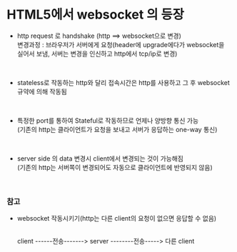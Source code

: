 # HTML5에서 websocket 의 등장

* http request 로 handshake (http ==> websocket으로 변경)<br>
  변경과정 : 브라우저가 서버에게 요청(header에 upgrade에다가 websocket을 실어서 보냄, 서버는 변경을 인신하고 http에서 tcp/ip로 변경)

<Br>

* stateless로 작동하는 http와 달리 접속시간은 http를 사용하고 그 후 websocket 규약에 의해 작동됨

<Br>

* 특정한 port를 통하여 Stateful로 작동하므로 언제나 양방향 통신 가능<Br>
  (기존의 http는 클라이언트가 요청을 보내고 서버가 응답하는 one-way 통신)

<Br>

* server side 의 data 변경시 client에서 변경되는 것이 가능해짐<Br>
  (기존의 http는 서버쪽이 변경되어도 자동으로 클라이언트에 반영되지 않음)

<Br>

### 참고

* websocket 작동시키기(http는 다른 client의 요청이 없으면 응답할 수 없음)<Br>
    <Br>

    client ------전송-------> server --------전송-----> 다른 client